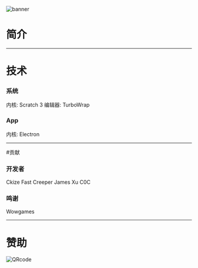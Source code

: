 ![banner](https://s21.ax1x.com/2025/01/01/pESt4EQ.png "banner")

# 简介

------------


# 技术
### 系统
内核: Scratch 3
编辑器: TurboWrap

### App
内核: Electron

------------


#贡献
### 开发者
Ckize
Fast
Creeper
James Xu
C0C

### 鸣谢
Wowgames

------------


# 赞助
![QRcode](https://s21.ax1x.com/2025/01/01/pESJqGq.png)
